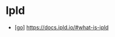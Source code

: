 # Ipld

- [[go]] https://docs.ipld.io/#what-is-ipld


[//begin]: # "Autogenerated link references for markdown compatibility"
[go]: go "Go"
[//end]: # "Autogenerated link references"